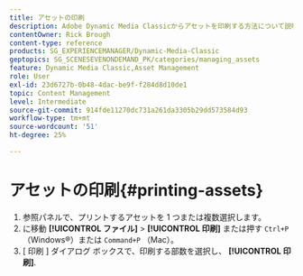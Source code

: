 ```yaml
---
title: アセットの印刷
description: Adobe Dynamic Media Classicからアセットを印刷する方法について説明します。
contentOwner: Rick Brough
content-type: reference
products: SG_EXPERIENCEMANAGER/Dynamic-Media-Classic
geptopics: SG_SCENESEVENONDEMAND_PK/categories/managing_assets
feature: Dynamic Media Classic,Asset Management
role: User
exl-id: 23d6727b-0b48-4dac-be9f-f284d8d10de1
topic: Content Management
level: Intermediate
source-git-commit: 914fde11270dc731a261da3305b29dd573584d93
workflow-type: tm+mt
source-wordcount: '51'
ht-degree: 25%

---
```


# アセットの印刷{#printing-assets}

1. 参照パネルで、プリントするアセットを 1 つまたは複数選択します。
1. に移動 **[!UICONTROL ファイル]** > **[!UICONTROL 印刷]** または押す `Ctrl+P` （Windows®）または `Command+P` （Mac）。
1. [ 印刷 ] ダイアログ ボックスで、印刷する部数を選択し、 **[!UICONTROL 印刷]**.
